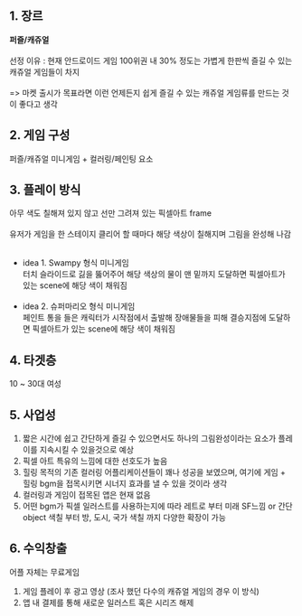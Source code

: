## 1. 장르
**퍼즐/캐쥬얼**<br><br>
선정 이유 : 현재 안드로이드 게임 100위권 내 30% 정도는 가볍게 한판씩 즐길 수 있는 캐쥬얼 게임들이 차지<br><br> 
=> 마켓 출시가 목표라면 이런 언제든지 쉽게 즐길 수 있는 캐쥬얼 게임류를 만드는 것이 좋다고 생각
## 2. 게임 구성
퍼즐/캐쥬얼 미니게임 + 컬러링/페인팅 요소
## 3. 플레이 방식
아무 색도 칠해져 있지 않고 선만 그려져 있는 픽셀아트 frame<br><br>
유저가 게임을 한 스테이지 클리어 할 때마다 해당 색상이 칠해지며 그림을 완성해 나감<br><br>
- idea 1. Swampy 형식 미니게임<br>
터치 슬라이드로 긿을 뚫어주어 해당 색상의 물이 맨 밑까지 도달하면 픽셀아트가 있는 scene에 해당 색이 채워짐<br><br>
- idea 2. 슈퍼마리오 형식 미니게임<br>
페인트 통을 들은 캐릭터가 시작점에서 출발해 장애물들을 피해 결승지점에 도달하면 픽셀아트가 있는 scene에 해당 색이 채워짐
## 4. 타겟층
10 ~ 30대 여성
## 5. 사업성
 1) 짧은 시간에 쉽고 간단하게 즐길 수 있으면서도 하나의 그림완성이라는 요소가 플레이를 지속시킬 수 있을것으로 예상<br>
2) 픽셀 아트 특유의 느낌에 대한 선호도가 높음<br>
3) 힐링 목적의 기존 컬러링 어플리케이션들이 꽤나 성공을 보였으며, 여기에 게임 + 힐링 bgm을 접목시키면 시너지 효과를 낼 수 있을 것이라 생각<br>
4) 컬러링과 게임이 접목된 앱은 현재 없음<br>
5) 어떤 bgm가 픽셀 일러스트를 사용하는지에 따라 레트로 부터 미래 SF느낌 or 간단 object 색칠 부터 방, 도시, 국가 색칠 까지 다양한 확장이 가능
## 6. 수익창출
어플 자체는 무료게임<br>
1) 게임 플레이 후 광고 영상 (조사 했던 다수의 캐쥬얼 게임의 경우 이 방식)
2) 앱 내 결제를 통해 새로운 일러스트 혹은 시리즈 해제
